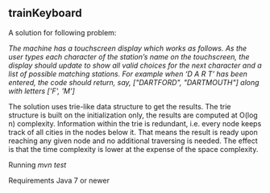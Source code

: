 ## trainKeyboard
A solution for following problem:

_The machine has a touchscreen display which works as follows. As the user types each character of the station’s name on the touchscreen, the display should update to show all valid choices for the next character and a list of possible matching stations.
For example when ‘D A R T’ has been entered, the code should return, say, ["DARTFORD", "DARTMOUTH"] along with letters ['F', 'M']_

The solution uses trie-like data structure to get the results. The trie structure is built on the initialization only, the results are computed at O(log n) complexity. Information within the trie is redundant, i.e. every node keeps track of all cities in the nodes below it. That means the result is ready upon reaching any given node and no additional traversing is needed. The effect is that the time complexity is lower at the expense of the space complexity.

Running
_mvn test_

Requirements
Java 7 or newer
